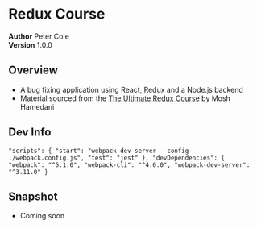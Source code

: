 # Redux Course

**Author** Peter Cole  
**Version** 1.0.0

## Overview

- A bug fixing application using React, Redux and a Node.js backend
- Material sourced from the [The Ultimate Redux Course](https://codewithmosh.com/p/ultimate-redux) by Mosh Hamedani

## Dev Info

`"scripts": { "start": "webpack-dev-server --config ./webpack.config.js", "test": "jest" }, "devDependencies": { "webpack": "^5.1.0", "webpack-cli": "^4.0.0", "webpack-dev-server": "^3.11.0" }`

## Snapshot

- Coming soon
